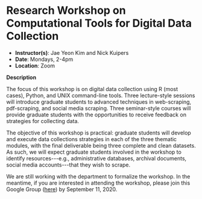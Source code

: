 # Research Workshop on Computational Tools for Digital Data Collection

* **Instructor(s)**: Jae Yeon Kim and Nick Kuipers
* **Date**: Mondays, 2-4pm
* **Location**: Zoom

**Description**

The focus of this workshop is on digital data collection using R (most cases), Python, and UNIX command-line tools. Three lecture-style sessions will introduce graduate students to advanced techniques in web-scraping, pdf-scraping, and social media scraping. Three seminar-style courses will provide graduate students with the opportunities to receive feedback on strategies for collecting data. 

The objective of this workshop is practical: graduate students will develop and execute data collections strategies in each of the three thematic modules, with the final deliverable being three complete and clean datasets. As such, we will expect graduate students involved in the workshop to identify resources---e.g., administrative databases, archival documents, social media accounts---that they wish to scrape.

We are still working with the department to formalize the workshop. In the meantime, if you are interested in attending the workshop, please join this Google Group ([here](https://groups.google.com/g/digital_data_collection_workshop)) by September 11, 2020. 
